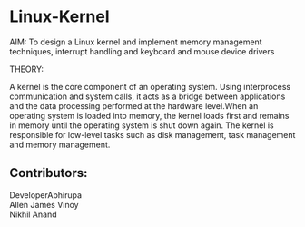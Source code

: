# Linux-Kernel
AIM: To design a Linux kernel and implement memory management techniques, interrupt handling and keyboard and mouse device drivers



THEORY:

A kernel is the core component of an operating system. Using interprocess communication and system calls, it acts as a bridge between applications and the data processing performed at the hardware level.When an operating system is loaded into memory, the kernel loads first and remains in memory until the operating system is shut down again. The kernel is responsible for low-level tasks such as disk management, task management and memory management.

Contributors: 
------------   
DeveloperAbhirupa  
Allen James Vinoy  
Nikhil Anand  
